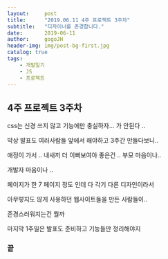 ```yaml
---
layout:     post
title:      "2019.06.11 4주 프로젝트 3주차"
subtitle:   "디자이너를 존경합니다."
date:       2019-06-11
author:     gogoJH
header-img: img/post-bg-first.jpg
catalog: true
tags:
    - 개발일기
    - JS
    - 프로젝트
---
```

## 4주 프로젝트 3주차

css는 신경 쓰지 않고 기능에만 충실하자... 가 안된다 ..

막상 발표도 여러사람들 앞에서 해야하고 3주간 만들다보니..

애정이 가서 .. 내새끼 더 이뻐보여야 좋은건 .. 부모 마음이나..

개발자 마음이나 ..  

페이지가 한 7 페이지 정도 인데 다 각기 다른 디자인이라서

아무렇지도 않게 사용하던 웹사이트들을 만든 사람들이..

존경스러워지는건 뭘까 

마지막 1주일은 발표도 준비하고 기능들만 정리해야지

### 끝


<!--stackedit_data:
eyJoaXN0b3J5IjpbLTE5NTczNDU0NjksODMyMzA1NjRdfQ==
-->